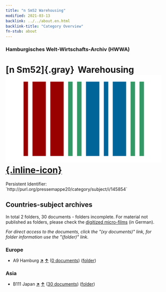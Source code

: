 ```yaml
---
title: "n Sm52 Warehousing"
modified: 2021-03-13
backlink: ../../about.en.html
backlink-title: "Category Overview"
fn-stub: about
---
```


### Hamburgisches Welt-Wirtschafts-Archiv (HWWA)

# [n Sm52]{.gray}&#8201; Warehousing &#160; [![Wikidata](/images/Wikidata-logo.svg "Wikidata"){.inline-icon}](http://www.wikidata.org/entity/Q104710376)

<div class="hint">Persistent Identifier: `http://purl.org/pressemappe20/category/subject/i/145854`</div>







## Countries-subject archives





In total 2 folders, 30 documents - folders incomplete.
For material not published as folders, please check the [digitized micro-films](/film/h1_sh.de.html) (in German).

_For direct access to the documents, click the "(xy documents)" link, for folder information use the "(folder)" link._



### Europe

- A9 Hamburg [**&nearr;**](../../../geo/i/140905/about.en.html "Hamburg (all folders)") [**&uarr;**](../../../geo/about.en.html#A9 "Country category system") (<a href="https://pm20.zbw.eu/iiifview/folder/sh/140905,145854" title="about: Hamburg : Warehousing" target="_blank">0 documents</a>) ([folder](../../../../folder/sh/1409xx/140905/1458xx/145854/about.en.html))

### Asia

- B111 Japan [**&nearr;**](../../../geo/i/141272/about.en.html "Japan (all folders)") [**&uarr;**](../../../geo/about.en.html#B111 "Country category system") (<a href="https://pm20.zbw.eu/iiifview/folder/sh/141272,145854" title="about: Japan : Warehousing" target="_blank">30 documents</a>) ([folder](../../../../folder/sh/1412xx/141272/1458xx/145854/about.en.html))








